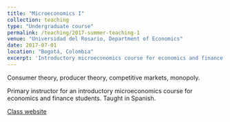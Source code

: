 ```yaml
---
title: "Microeconomics I"
collection: teaching
type: "Undergraduate course"
permalink: /teaching/2017-summer-teaching-1
venue: "Universidad del Rosario, Department of Economics"
date: 2017-07-01
location: "Bogotá, Colombia"
excerpt: 'Introductory microeconomics course for economics and finance students'
---
```


Consumer theory, producer theory, competitive markets, monopoly.

Primary instructor for an introductory microeconomics course for economics and finance students. Taught in Spanish.



[Class website](https://sites.google.com/site/jorpppp/teaching/micro-i-2017-intersemestral)
